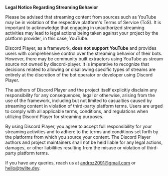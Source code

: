 **Legal Notice Regarding Streaming Behavior**

Please be advised that streaming content from sources such as YouTube may be in violation of the respective platform's Terms of Service (ToS). It is important to acknowledge that engaging in unauthorized streaming activities may lead to legal actions being taken against your project by the platform provider, in this case, YouTube.

Discord Player, as a framework, **does not support YouTube** and provides users with comprehensive control over the streaming behavior of their bots. However, there may be community built extractors using YouTube as stream source not owned by discord-player. It is imperative to recognize that decisions related to allowing or disallowing specific types of streams are entirely at the discretion of the bot operator or developer using Discord Player.

The authors of Discord Player and the project itself explicitly disclaim any responsibility for any consequences, legal or otherwise, arising from the use of the framework, including but not limited to casualties caused by streaming content in violation of third-party platform terms. Users are urged to comply with all applicable terms, conditions, and regulations when utilizing Discord Player for streaming purposes.

By using Discord Player, you agree to accept full responsibility for your streaming activities and to adhere to the terms and conditions set forth by the platforms from which you source your content. The Discord Player authors and project maintainers shall not be held liable for any legal actions, damages, or other liabilities resulting from the misuse or violation of third-party platform terms.

If you have any queries, reach us at [androz2091@gmail.com](mailto:androz2091@gmail.com) or [hello@twlite.dev](mailto:hello@twlite.dev).
